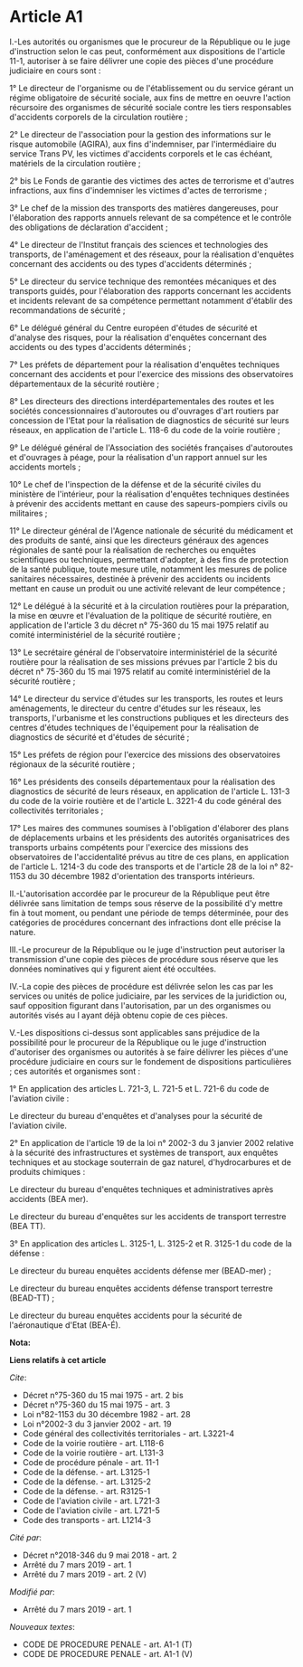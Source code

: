 # Article A1

I.-Les autorités ou organismes que le procureur de la République ou le juge d'instruction selon le cas peut, conformément aux
dispositions de l'article 11-1, autoriser à se faire délivrer une copie des pièces d'une procédure judiciaire en cours sont :

1° Le directeur de l'organisme ou de l'établissement ou du service gérant un régime obligatoire de sécurité sociale, aux fins
de mettre en oeuvre l'action récursoire des organismes de sécurité sociale contre les tiers responsables d'accidents
corporels de la circulation routière ;

2° Le directeur de l'association pour la gestion des informations sur le risque automobile (AGIRA), aux fins d'indemniser,
par l'intermédiaire du service Trans PV, les victimes d'accidents corporels et le cas échéant, matériels de la circulation
routière ;

2° bis Le Fonds de garantie des victimes des actes de terrorisme et d'autres infractions, aux fins d'indemniser les victimes
d'actes de terrorisme ;

3° Le chef de la mission des transports des matières dangereuses, pour l'élaboration des rapports annuels relevant de sa
compétence et le contrôle des obligations de déclaration d'accident ;

4° Le directeur de l'Institut français des sciences et technologies des transports, de l'aménagement et des réseaux, pour la
réalisation d'enquêtes concernant des accidents ou des types d'accidents déterminés ;

5° Le directeur du service technique des remontées mécaniques et des transports guidés, pour l'élaboration des rapports
concernant les accidents et incidents relevant de sa compétence permettant notamment d'établir des recommandations de
sécurité ;

6° Le délégué général du Centre européen d'études de sécurité et d'analyse des risques, pour la réalisation d'enquêtes
concernant des accidents ou des types d'accidents déterminés ;

7° Les préfets de département pour la réalisation d'enquêtes techniques concernant des accidents et pour l'exercice des
missions des observatoires départementaux de la sécurité routière ;

8° Les directeurs des directions interdépartementales des routes et les sociétés concessionnaires d'autoroutes ou d'ouvrages
d'art routiers par concession de l'Etat pour la réalisation de diagnostics de sécurité sur leurs réseaux, en application de
l'article L. 118-6 du code de la voirie routière ;

9° Le délégué général de l'Association des sociétés françaises d'autoroutes et d'ouvrages à péage, pour la réalisation d'un
rapport annuel sur les accidents mortels ;

10° Le chef de l'inspection de la défense et de la sécurité civiles du ministère de l'intérieur, pour la réalisation
d'enquêtes techniques destinées à prévenir des accidents mettant en cause des sapeurs-pompiers civils ou militaires ;

11° Le directeur général de l'Agence nationale de sécurité du médicament et des produits de santé, ainsi que les directeurs
généraux des agences régionales de santé pour la réalisation de recherches ou enquêtes scientifiques ou techniques,
permettant d'adopter, à des fins de protection de la santé publique, toute mesure utile, notamment les mesures de police
sanitaires nécessaires, destinée à prévenir des accidents ou incidents mettant en cause un produit ou une activité relevant
de leur compétence ;

12° Le délégué à la sécurité et à la circulation routières pour la préparation, la mise en œuvre et l'évaluation de la
politique de sécurité routière, en application de l'article 3 du décret n° 75-360 du 15 mai 1975 relatif au comité
interministériel de la sécurité routière ;

13° Le secrétaire général de l'observatoire interministériel de la sécurité routière pour la réalisation de ses missions
prévues par l'article 2 bis du décret n° 75-360 du 15 mai 1975 relatif au comité interministériel de la sécurité routière ;

14° Le directeur du service d'études sur les transports, les routes et leurs aménagements, le directeur du centre d'études
sur les réseaux, les transports, l'urbanisme et les constructions publiques et les directeurs des centres d'études techniques
de l'équipement pour la réalisation de diagnostics de sécurité et d'études de sécurité ;

15° Les préfets de région pour l'exercice des missions des observatoires régionaux de la sécurité routière ;

16° Les présidents des conseils départementaux pour la réalisation des diagnostics de sécurité de leurs réseaux, en
application de l'article L. 131-3 du code de la voirie routière et de l'article L. 3221-4 du code général des collectivités
territoriales ;

17° Les maires des communes soumises à l'obligation d'élaborer des plans de déplacements urbains et les présidents des
autorités organisatrices des transports urbains compétents pour l'exercice des missions des observatoires de l'accidentalité
prévus au titre de ces plans, en application de l'article L. 1214-3 du code des transports et de l'article 28 de la loi n°
82-1153 du 30 décembre 1982 d'orientation des transports intérieurs.

II.-L'autorisation accordée par le procureur de la République peut être délivrée sans limitation de temps sous réserve de la
possibilité d'y mettre fin à tout moment, ou pendant une période de temps déterminée, pour des catégories de procédures
concernant des infractions dont elle précise la nature.

III.-Le procureur de la République ou le juge d'instruction peut autoriser la transmission d'une copie des pièces de
procédure sous réserve que les données nominatives qui y figurent aient été occultées.

IV.-La copie des pièces de procédure est délivrée selon les cas par les services ou unités de police judiciaire, par les
services de la juridiction ou, sauf opposition figurant dans l'autorisation, par un des organismes ou autorités visés au I
ayant déjà obtenu copie de ces pièces.

V.-Les dispositions ci-dessus sont applicables sans préjudice de la possibilité pour le procureur de la République ou le juge
d'instruction d'autoriser des organismes ou autorités à se faire délivrer les pièces d'une procédure judiciaire en cours sur
le fondement de dispositions particulières ; ces autorités et organismes sont :

1° En application des articles L. 721-3, L. 721-5 et L. 721-6 du code de l'aviation civile :

Le directeur du bureau d'enquêtes et d'analyses pour la sécurité de l'aviation civile.

2° En application de l'article 19 de la loi n° 2002-3 du 3 janvier 2002 relative à la sécurité des infrastructures et
systèmes de transport, aux enquêtes techniques et au stockage souterrain de gaz naturel, d'hydrocarbures et de produits
chimiques :

Le directeur du bureau d'enquêtes techniques et administratives après accidents (BEA mer).

Le directeur du bureau d'enquêtes sur les accidents de transport terrestre (BEA TT).

3° En application des articles L. 3125-1, L. 3125-2 et R. 3125-1 du code de la défense :

Le directeur du bureau enquêtes accidents défense mer (BEAD-mer) ;

Le directeur du bureau enquêtes accidents défense transport terrestre (BEAD-TT) ;

Le directeur du bureau enquêtes accidents pour la sécurité de l'aéronautique d'Etat (BEA-É).

**Nota:**



**Liens relatifs à cet article**

_Cite_:

  - Décret n°75-360 du 15 mai 1975 - art. 2 bis
  - Décret n°75-360 du 15 mai 1975 - art. 3
  - Loi n°82-1153 du 30 décembre 1982 - art. 28
  - Loi n°2002-3 du 3 janvier 2002 - art. 19
  - Code général des collectivités territoriales - art. L3221-4
  - Code de la voirie routière - art. L118-6
  - Code de la voirie routière - art. L131-3
  - Code de procédure pénale - art. 11-1
  - Code de la défense. - art. L3125-1
  - Code de la défense. - art. L3125-2
  - Code de la défense. - art. R3125-1
  - Code de l'aviation civile - art. L721-3
  - Code de l'aviation civile - art. L721-5
  - Code des transports - art. L1214-3

_Cité par_:

  - Décret n°2018-346 du 9 mai 2018 - art. 2
  - Arrêté du 7 mars 2019 - art. 1
  - Arrêté du 7 mars 2019 - art. 2 (V)

_Modifié par_:

  - Arrêté du 7 mars 2019 - art. 1

_Nouveaux textes_:

  - CODE DE PROCEDURE PENALE - art. A1-1 (T)
  - CODE DE PROCEDURE PENALE - art. A1-1 (V)
